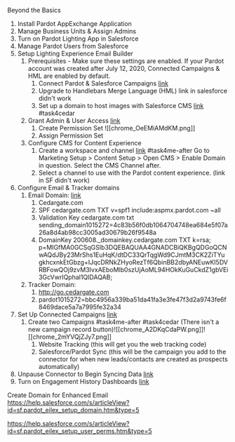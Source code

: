 

Beyond the Basics
1) Install Pardot AppExchange Application
2) Manage Business Units & Assign Admins
3) Turn on Pardot Lighting App in Salesforce
4) Manage Pardot Users from Salesforce
5) Setup Lighting Experience Email Builder
	1) Prerequisites - Make sure these settings are enabled. If your Pardot account was created after July 12, 2020, Connected Campaigns & HML are enabled by default.
		1) Connect Pardot & Salesforce Campaigns [link](https://help.salesforce.com/s/articleView?id=sf.campaigns_pardot_alignment_enable.htm&type=5)
		2) Upgrade to Handlebars Merge Language (HML) link in salesforce didn't work
		3) Set up a domain to host images with Salesforce CMS [link](https://help.salesforce.com/s/articleView?id=sf.pardot_eilex_setup_domain.htm&type=5)    #task4cedar
	2) Grant Admin & User Access [link](https://help.salesforce.com/s/articleView?id=sf.pardot_eilex_setup_user_perms.htm&type=5)
		1) Create Permission Set
			![[chrome_OeEMiAMdKM.png]]
		2) Assign Permission Set
	3) Configure CMS for Content Experience
		1) Create a workspace and channel  [link](https://help.salesforce.com/s/articleView?id=sf.pardot_eilex_setup_cms.htm&type=5)   #task4me-after Go to Marketing Setup > Content Setup > Open CMS > Enable Domain in question. Select the CMS Channel after.
		2) Select a channel to use with the Pardot content experience. (link in SF didn't work)
1) Configure Email & Tracker domains
	1) Email Domain: [link](https://help.salesforce.com/s/articleView?id=sf.mcae_email_add_domain.htm&type=5)
		1) Cedargate.com
		2) SPF  cedargate.com   TXT  v=spf1 include:aspmx.pardot.com ~all
		3) Validation Key     cedargate.com     txt      sending_domain1015272=4c83b56f0db1064704748ea684e5f07a26a8d4ab98cc3005ad30679b26f9548a
		4) DomainKey    200608._domainkey.cedargate.com     TXT     k=rsa; p=MIGfMA0GCSqGSIb3DQEBAQUAA4GNADCBiQKBgQDGoQCNwAQdJBy23MrShs1EuHqK/dtDC33QrTqgWd9CJmtM3CK2ZiTYugkhcxnkEtGbzg+IJqcDRNkZHyoRezTf6QbinBB2dbyANEuwKI5DVRBFowQOj9zvM3IvxAEboMlb0szUjAoML94HOkKuGuCkdZ1gbVEi3GcVwrIQphal1QIDAQAB;
	2) Tracker Domain:
		1) http://go.cedargate.com
		2) pardot1015272=bbc4956a339ba51da41fa3e3fe47f3d2a9743fe6f8469dace5a7a7995fe32a34
2) Set Up Connected Campaigns [link](https://resources.docs.salesforce.com/latest/latest/en-us/sfdc/pdf/pardot_connected_campaigns_implementation_guide.pdf)
	1) Create two Campaigns #task4me-after #task4cedar (There isn't a new campaign record button)![[chrome_A2DKqCdaPW.png]]![[chrome_2mYVQjZJy7.png]]
		1) Website Tracking (this will get you the web tracking code)  
		2) Salesforce/Pardot Sync (this will be the campaign you add to the connector for when new leads/contacts are created as prospects automatically)
3) Unpause Connector to Begin Syncing Data [link](https://help.salesforce.com/s/articleView?id=sf.pardot_sf_connector_v2_setup_add_connector.htm&type=5)
4) Turn on Engagement History Dashboards [link](https://resources.docs.salesforce.com/latest/latest/en-us/sfdc/pdf/engagement_history_implementation_guide.pdf)

Create Domain for Enhanced Email
https://help.salesforce.com/s/articleView?id=sf.pardot_eilex_setup_domain.htm&type=5


https://help.salesforce.com/s/articleView?id=sf.pardot_eilex_setup_user_perms.htm&type=5
